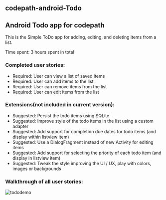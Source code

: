 ## codepath-android-Todo

## Android Todo app for codepath

This is the Simple ToDo app for adding, editing, and deleting items from a list.

Time spent: 3 hours spent in total

### Completed user stories:

-  Required: User can view a list of saved items
-  Required: User can add items to the list
-  Required: User can remove items from the list
-  Required: User can edit items from the list


### Extensions(not included in current version):

-  Suggested: Persist the todo items using SQLite
-  Suggested: Improve style of the todo items in the list using a custom adapter
-  Suggested: Add support for completion due dates for todo items (and display within listview item)
-  Suggested: Use a DialogFragment instead of new Activity for editing items
-  Suggested: Add support for selecting the priority of each todo item (and display in listview item)
-  Suggested: Tweak the style improving the UI / UX, play with colors, images or backgrounds

### Walkthrough of all user stories:
![tododemo](https://cloud.githubusercontent.com/assets/5497374/16212298/94dcc7e8-36fb-11e6-8fea-ae107fcbd1e9.gif)

